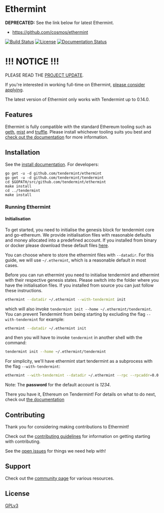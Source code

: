 # Ethermint

**DEPRECATED:** See the link below for latest Ethermint.

- https://github.com/cosmos/ethermint

[![Build Status](https://travis-ci.org/tendermint/ethermint.svg?branch=develop)](https://travis-ci.org/tendermint/ethermint) [![License](https://img.shields.io/badge/license-GPLv3.0%2B-blue.svg)](https://www.gnu.org/licenses/gpl-3.0.html) [![Documentation Status](https://readthedocs.org/projects/ethermint/badge/?version=master)](http://ethermint.readthedocs.io/en/latest/?badge=master)

# !!! NOTICE !!!

PLEASE READ THE [PROJECT
UPDATE](https://github.com/tendermint/ethermint/issues/407).

If you're interested in working full-time on Ethermint, [please consider applying](https://tendermint.com/careers/senior-software-engineer-ethermint).

The latest version of Ethermint only works with Tendermint up to 0.14.0.

## Features

Ethermint is fully compatible with the standard Ethereum tooling such as [geth](https://github.com/ethereum/go-ethereum), [mist](https://github.com/ethereum/mist) and [truffle](https://github.com/trufflesuite/truffle). Please
install whichever tooling suits you best and [check out the documentation](http://ethermint.readthedocs.io/en/master) for more information.

## Installation

See the [install documentation](http://ethermint.readthedocs.io/en/master/getting-started/install.html). For developers:

```
go get -u -d github.com/tendermint/ethermint
go get -u -d github.com/tendermint/tendermint
cd $GOPATH/src/github.com/tendermint/ethermint
make install
cd ../tendermint
make install
```

### Running Ethermint

#### Initialisation
To get started, you need to initialise the genesis block for tendermint core and go-ethereum. We provide initialisation
files with reasonable defaults and money allocated into a predefined account. If you installed from binary or docker
please download these default files [here](https://github.com/tendermint/ethermint/tree/develop/setup).

You can choose where to store the ethermint files with `--datadir`. For this guide, we will use `~/.ethermint`, which is a reasonable default in most cases.

Before you can run ethermint you need to initialise tendermint and ethermint with their respective genesis states.
Please switch into the folder where you have the initialisation files. If you installed from source you can just follow
these instructions.

```bash
ethermint --datadir ~/.ethermint --with-tendermint init
```

which will also invoke `tendermint init --home ~/.ethermint/tendermint`. You can prevent Tendermint from
being starting by excluding the flag `--with-tendermint` for example:

```bash
ethermint --datadir ~/.ethermint init
```

and then you will have to invoke `tendermint` in another shell with the command:

```bash
tendermint init --home ~/.ethermint/tendermint
```

For simplicity, we'll have ethermint start tendermint as a subprocess with the
flag `--with-tendermint`:

```bash
ethermint --with-tendermint --datadir ~/.ethermint --rpc --rpcaddr=0.0.0.0 --ws --wsaddr=0.0.0.0 --rpcapi eth,net,web3,personal,admin
```

Note: The **password** for the default account is *1234*.

There you have it, Ethereum on Tendermint! For details on what to do next,
check out [the documentation](http://ethermint.readthedocs.io/en/master/)

## Contributing

Thank you for considering making contributions to Ethermint!

Check out the [contributing guidelines](.github/CONTRIBUTING.md) for information
on getting starting with contributing.

See the [open issues](https://github.com/tendermint/ethermint/issues) for
things we need help with!

## Support

Check out the [community page](https://tendermint.com/community) for various resources.

## License

[GPLv3](LICENSE)
